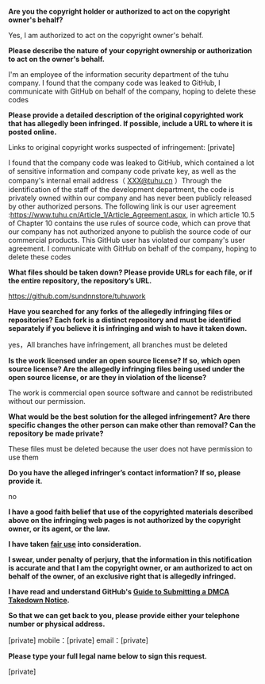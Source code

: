 **Are you the copyright holder or authorized to act on the copyright owner's behalf?**

Yes, I am authorized to act on the copyright owner's behalf.

**Please describe the nature of your copyright ownership or authorization to act on the owner's behalf.**

I'm an employee of the information security department of the tuhu company. I found that the company code was leaked to GitHub, I communicate with GitHub on behalf of the company, hoping to delete these codes

**Please provide a detailed description of the original copyrighted work that has allegedly been infringed. If possible, include a URL to where it is posted online.**

Links to original copyright works suspected of infringement: [private]

I found that the company code was leaked to GitHub, which contained a lot of sensitive information and company code private key, as well as the company's internal email address（ XXX@tuhu.cn ）Through the identification of the staff of the development department, the code is privately owned within our company and has never been publicly released by other authorized persons. The following link is our user agreement :https://www.tuhu.cn/Article_1/Article_Agreement.aspx, in which article 10.5 of Chapter 10 contains the use rules of source code, which can prove that our company has not authorized anyone to publish the source code of our commercial products. This GitHub user has violated our company's user agreement. I communicate with GitHub on behalf of the company, hoping to delete these codes

**What files should be taken down? Please provide URLs for each file, or if the entire repository, the repository’s URL.**

https://github.com/sundnnstore/tuhuwork

**Have you searched for any forks of the allegedly infringing files or repositories? Each fork is a distinct repository and must be identified separately if you believe it is infringing and wish to have it taken down.**

yes，All branches have infringement, all branches must be deleted

**Is the work licensed under an open source license? If so, which open source license? Are the allegedly infringing files being used under the open source license, or are they in violation of the license?**

The work is commercial open source software and cannot be redistributed without our permission.

**What would be the best solution for the alleged infringement? Are there specific changes the other person can make other than removal? Can the repository be made private?**

These files must be deleted because the user does not have permission to use them

**Do you have the alleged infringer’s contact information? If so, please provide it.**

no

**I have a good faith belief that use of the copyrighted materials described above on the infringing web pages is not authorized by the copyright owner, or its agent, or the law.**

**I have taken <a href="https://www.lumendatabase.org/topics/22">fair use</a> into consideration.**

**I swear, under penalty of perjury, that the information in this notification is accurate and that I am the copyright owner, or am authorized to act on behalf of the owner, of an exclusive right that is allegedly infringed.**

**I have read and understand GitHub's <a href="https://docs.github.com/articles/guide-to-submitting-a-dmca-takedown-notice/">Guide to Submitting a DMCA Takedown Notice</a>.**

**So that we can get back to you, please provide either your telephone number or physical address.**

[private] mobile：[private] email：[private]

**Please type your full legal name below to sign this request.**

[private]
